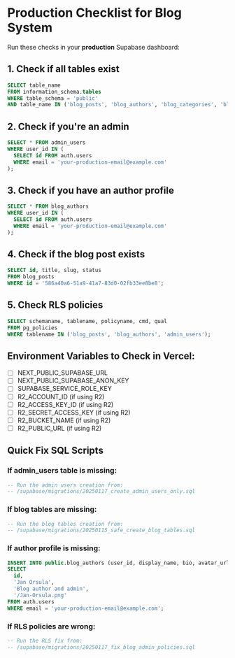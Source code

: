 # Production Checklist for Blog System

Run these checks in your **production** Supabase dashboard:

## 1. Check if all tables exist
```sql
SELECT table_name 
FROM information_schema.tables 
WHERE table_schema = 'public' 
AND table_name IN ('blog_posts', 'blog_authors', 'blog_categories', 'blog_media', 'admin_users');
```

## 2. Check if you're an admin
```sql
SELECT * FROM admin_users 
WHERE user_id IN (
  SELECT id FROM auth.users 
  WHERE email = 'your-production-email@example.com'
);
```

## 3. Check if you have an author profile
```sql
SELECT * FROM blog_authors 
WHERE user_id IN (
  SELECT id FROM auth.users 
  WHERE email = 'your-production-email@example.com'
);
```

## 4. Check if the blog post exists
```sql
SELECT id, title, slug, status 
FROM blog_posts 
WHERE id = '586a40a6-51a9-41a7-83d0-02fb33ee8be8';
```

## 5. Check RLS policies
```sql
SELECT schemaname, tablename, policyname, cmd, qual 
FROM pg_policies 
WHERE tablename IN ('blog_posts', 'blog_authors', 'admin_users');
```

## Environment Variables to Check in Vercel:
- [ ] NEXT_PUBLIC_SUPABASE_URL
- [ ] NEXT_PUBLIC_SUPABASE_ANON_KEY
- [ ] SUPABASE_SERVICE_ROLE_KEY
- [ ] R2_ACCOUNT_ID (if using R2)
- [ ] R2_ACCESS_KEY_ID (if using R2)
- [ ] R2_SECRET_ACCESS_KEY (if using R2)
- [ ] R2_BUCKET_NAME (if using R2)
- [ ] R2_PUBLIC_URL (if using R2)

## Quick Fix SQL Scripts

### If admin_users table is missing:
```sql
-- Run the admin users creation from:
-- /supabase/migrations/20250117_create_admin_users_only.sql
```

### If blog tables are missing:
```sql
-- Run the blog tables creation from:
-- /supabase/migrations/20250115_safe_create_blog_tables.sql
```

### If author profile is missing:
```sql
INSERT INTO public.blog_authors (user_id, display_name, bio, avatar_url)
SELECT 
  id,
  'Jan Orsula',
  'Blog author and admin',
  '/Jan-Orsula.png'
FROM auth.users
WHERE email = 'your-production-email@example.com';
```

### If RLS policies are wrong:
```sql
-- Run the RLS fix from:
-- /supabase/migrations/20250117_fix_blog_admin_policies.sql
```